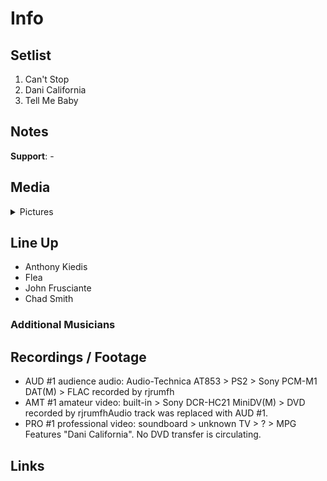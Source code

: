 # Info

## Setlist

1. Can't Stop
2. Dani California
3. Tell Me Baby

## Notes

**Support**: -

## Media 

<details>
  <summary>Pictures</summary>
  <!--<img alt="Setlist" title="Setlist" src="_.jpg" height="200" />
  <img alt="Flyer" title="Flyer" src="_.jpg" height="200" />
  <img alt="Clipper" title="Clipper" src="_.jpg" height="200" />
  <img alt="Ticket" title="Ticket" src="_.jpg" height="200" />
  -->
</details>

## Line Up

* Anthony Kiedis
* Flea
* John Frusciante
* Chad Smith

### Additional Musicians

## Recordings / Footage

* AUD #1 audience audio: Audio-Technica AT853 > PS2 > Sony PCM-M1 DAT(M) > FLAC recorded by rjrumfh
* AMT #1 amateur video: built-in > Sony DCR-HC21 MiniDV(M) > DVD recorded by rjrumfhAudio track was replaced with AUD #1.
* PRO #1 professional video: soundboard > unknown TV > ? > MPG Features "Dani California". No DVD transfer is circulating.

## Links